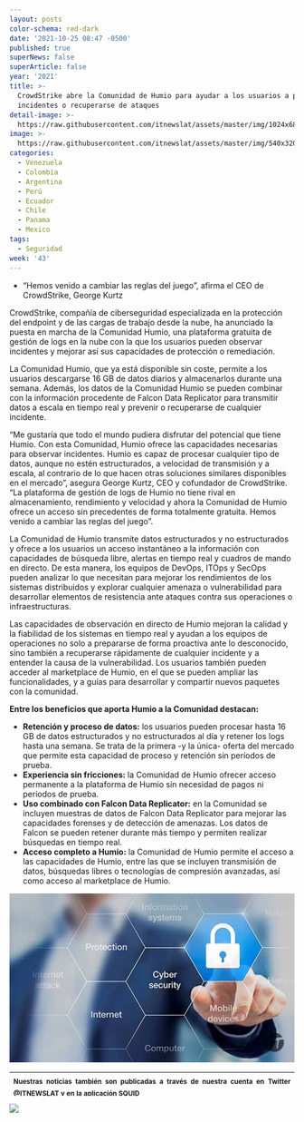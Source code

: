 ```yaml
---
layout: posts
color-schema: red-dark
date: '2021-10-25 08:47 -0500'
published: true
superNews: false
superArticle: false
year: '2021'
title: >-
  CrowdStrike abre la Comunidad de Humio para ayudar a los usuarios a prevenir
  incidentes o recuperarse de ataques
detail-image: >-
  https://raw.githubusercontent.com/itnewslat/assets/master/img/1024x680/Ciber-seguridad-g.jpg
image: >-
  https://raw.githubusercontent.com/itnewslat/assets/master/img/540x320/Ciber-seguridad-p.jpg
categories:
  - Venezuela
  - Colombia
  - Argentina
  - Perú
  - Ecuador
  - Chile
  - Panama
  - Mexico
tags:
  - Seguridad
week: '43'
---
```

- “Hemos venido a cambiar las reglas del juego”, afirma el CEO de CrowdStrike, George Kurtz

CrowdStrike, compañía de ciberseguridad especializada en la protección del endpoint y de las cargas de trabajo desde la nube, ha anunciado la puesta en marcha de la Comunidad Humio, una plataforma gratuita de gestión de logs en la nube con la que los usuarios pueden observar incidentes y mejorar así sus capacidades de protección o remediación.

La Comunidad Humio, que ya está disponible sin coste, permite a los usuarios descargarse 16 GB de datos diarios y almacenarlos durante una semana. Además, los datos de la Comunidad Humio se pueden combinar con la información procedente de Falcon Data Replicator para transmitir datos a escala en tiempo real y prevenir o recuperarse de cualquier incidente.

“Me gustaría que todo el mundo pudiera disfrutar del potencial que tiene Humio. Con esta Comunidad, Humio ofrece las capacidades necesarias para observar incidentes. Humio es capaz de procesar cualquier tipo de datos, aunque no estén estructurados, a velocidad de transmisión y a escala, al contrario de lo que hacen otras soluciones similares disponibles en el mercado”, asegura George Kurtz, CEO y cofundador de CrowdStrike. “La plataforma de gestión de logs de Humio no tiene rival en almacenamiento, rendimiento y velocidad y ahora la Comunidad de Humio ofrece un acceso sin precedentes de forma totalmente gratuita. Hemos venido a cambiar las reglas del juego”.

La Comunidad de Humio transmite datos estructurados y no estructurados y ofrece a los usuarios un acceso instantáneo a la información con capacidades de búsqueda libre, alertas en tiempo real y cuadros de mando en directo. De esta manera, los equipos de DevOps, ITOps y SecOps pueden analizar lo que necesitan para mejorar los rendimientos de los sistemas distribuidos y explorar cualquier amenaza o vulnerabilidad para desarrollar elementos de resistencia ante ataques contra sus operaciones o infraestructuras.

Las capacidades de observación en directo de Humio mejoran la calidad y la fiabilidad de los sistemas en tiempo real y ayudan a los equipos de operaciones no solo a prepararse de forma proactiva ante lo desconocido, sino también a recuperarse rápidamente de cualquier incidente y a entender la causa de la vulnerabilidad. Los usuarios también pueden acceder al marketplace de Humio, en el que se pueden ampliar las funcionalidades, y a guías para desarrollar y compartir nuevos paquetes con la comunidad.

**Entre los beneficios que aporta Humio a la Comunidad destacan:**

- **Retención y proceso de datos:** los usuarios pueden procesar hasta 16 GB de datos estructurados y no estructurados al día y retener los logs hasta una semana. Se trata de la primera -y la única- oferta del mercado que permite esta capacidad de proceso y retención sin períodos de prueba.
- **Experiencia sin fricciones:** la Comunidad de Humio ofrecer acceso permanente a la plataforma de Humio sin necesidad de pagos ni períodos de prueba.
- **Uso combinado con Falcon Data Replicator:** en la Comunidad se incluyen muestras de datos de Falcon Data Replicator para mejorar las capacidades forenses y de detección de amenazas. Los datos de Falcon se pueden retener durante más tiempo y permiten realizar búsquedas en tiempo real.
- **Acceso completo a Humio:** la Comunidad de Humio permite el acceso a las capacidades de Humio, entre las que se incluyen transmisión de datos, búsquedas libres o tecnologías de compresión avanzadas, así como acceso al marketplace de Humio.

![](https://raw.githubusercontent.com/itnewslat/assets/master/img/540x320/Ciber-seguridad-p.jpg)

<table style="height: 42px;" width="569">
<tbody>
<tr>
<td style="text-align: justify;"><sub><strong>Nuestras noticias también son publicadas a través de nuestra cuenta en Twitter <a href="https://twitter.com/itnewslat?lang=es">@ITNEWSLAT</a> y en la aplicación <a href="https://squidapp.co/en/">SQUID</a></strong></sub></td>
</tr>
</tbody>
</table>

<img src="https://tracker.metricool.com/c3po.jpg?hash=56f88a41e39ab42c063cc51676587a04"/>
